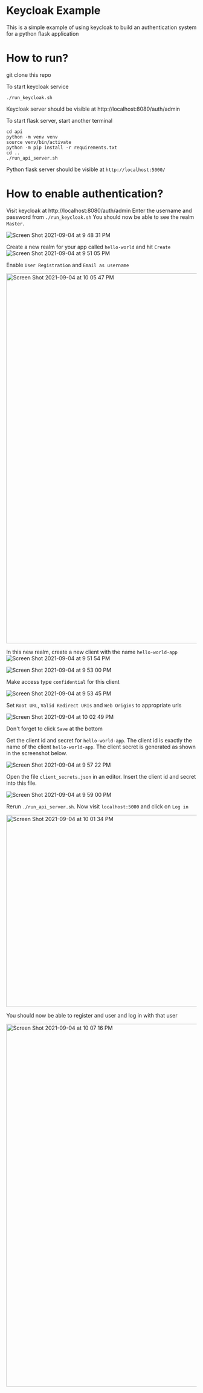 # Keycloak Example

This is a simple example of using keycloak to build an authentication system for a python flask application


# How to run?

git clone this repo

To start keycloak service
```
./run_keycloak.sh
```

Keycloak server should be visible at http://localhost:8080/auth/admin

To start flask server, start another terminal
```
cd api
python -m venv venv
source venv/bin/activate
python -m pip install -r requirements.txt
cd ..
./run_api_server.sh
```

Python flask server should be visible at `http://localhost:5000/`


# How to enable authentication?

Visit keycloak at http://localhost:8080/auth/admin
Enter the username and password from `./run_keycloak.sh`
You should now be able to see the realm `Master`.

![Screen Shot 2021-09-04 at 9 48 31 PM](https://user-images.githubusercontent.com/3619841/132112231-df631926-640d-4035-87e0-976483ee8133.png)

Create a new realm for your app called `hello-world` and hit `Create`
![Screen Shot 2021-09-04 at 9 51 05 PM](https://user-images.githubusercontent.com/3619841/132112266-3523a65c-c392-40ce-a072-a32480a74c01.png)

Enable `User Registration` and `Email as username`

<img width="979" alt="Screen Shot 2021-09-04 at 10 05 47 PM" src="https://user-images.githubusercontent.com/3619841/132112540-69a04a57-3fe0-4d3d-81be-b36c8364e64f.png">


In this new realm, create a new client with the name `hello-world-app`
![Screen Shot 2021-09-04 at 9 51 54 PM](https://user-images.githubusercontent.com/3619841/132112287-3e3cef44-db36-4ab2-9fcc-c37d2b697566.png)

![Screen Shot 2021-09-04 at 9 53 00 PM](https://user-images.githubusercontent.com/3619841/132112294-0fdc12c5-5ae8-4134-99e3-037dbf72a80d.png)


Make access type `confidential` for this client

![Screen Shot 2021-09-04 at 9 53 45 PM](https://user-images.githubusercontent.com/3619841/132112318-b8208659-646c-4b91-805c-1e53f67b82a5.png)


Set `Root URL`, `Valid Redirect URIs` and `Web Origins` to appropriate urls


![Screen Shot 2021-09-04 at 10 02 49 PM](https://user-images.githubusercontent.com/3619841/132112491-f9507204-af87-4d69-bc97-c0e44553842d.png)




Don't forget to click `Save` at the bottom

Get the client id and secret for `hello-world-app`. The client id is exactly the name of the client `hello-world-app`. The client secret is generated as shown in the screenshot below.

![Screen Shot 2021-09-04 at 9 57 22 PM](https://user-images.githubusercontent.com/3619841/132112357-fa2f61eb-9c2f-4d10-a5b5-834cebde3466.png)

Open the file `client_secrets.json` in an editor. Insert the client id and secret into this file.

![Screen Shot 2021-09-04 at 9 59 00 PM](https://user-images.githubusercontent.com/3619841/132112392-9cf88672-9e87-47de-96bb-3788d4282f75.png)


Rerun `./run_api_server.sh`. Now visit `localhost:5000` and click on `Log in`

<img width="508" alt="Screen Shot 2021-09-04 at 10 01 34 PM" src="https://user-images.githubusercontent.com/3619841/132112499-9c55e3bf-003d-41a9-84d0-39865ae64295.png">


You should now be able to register and user and log in with that user

<img width="960" alt="Screen Shot 2021-09-04 at 10 07 16 PM" src="https://user-images.githubusercontent.com/3619841/132112556-7f638eff-da89-4f03-95d9-e546cf43a732.png">





